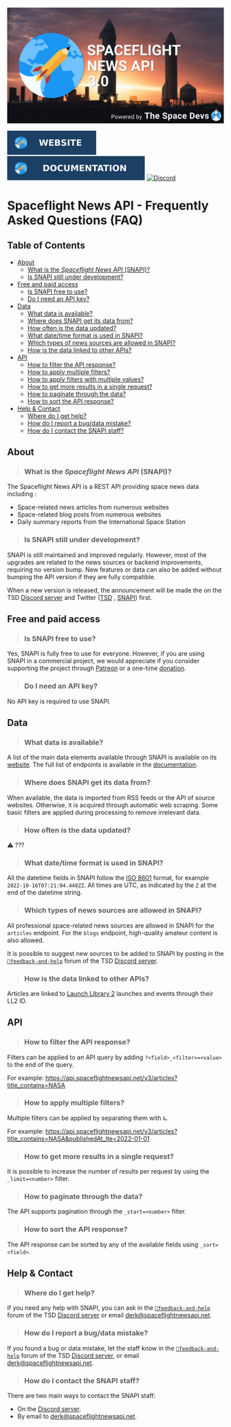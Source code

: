 ![SNAPI Cover](../assets/snapi_poster.png)

[![Website](https://raw.githubusercontent.com/TheSpaceDevs/Tutorials/b475617700544896da25f3dbf70857c111d93299/assets/badge_snapi_website.svg)](https://spaceflightnewsapi.net/)
[![Documentation](https://raw.githubusercontent.com/TheSpaceDevs/Tutorials/b475617700544896da25f3dbf70857c111d93299/assets/badge_snapi_doc.svg)](https://api.spaceflightnewsapi.net/documentation)
[![Discord](https://img.shields.io/badge/Discord-%237289DA.svg?style=for-the-badge&logo=discord&logoColor=white)](https://discord.gg/p7ntkNA)

# Spaceflight News API - Frequently Asked Questions (FAQ)

## Table of Contents

<!-- Start TOC (do not remove me) -->

* [About](#about)
    * [What is the *Spaceflight News API* (SNAPI)?](#what-is-the-spaceflight-news-api-snapi)
    * [Is SNAPI still under development?](#is-snapi-still-under-development)
* [Free and paid access](#free-and-paid-access)
    * [Is SNAPI free to use?](#is-snapi-free-to-use)
    * [Do I need an API key?](#do-i-need-an-api-key)
* [Data](#data)
    * [What data is available?](#what-data-is-available)
    * [Where does SNAPI get its data from?](#where-does-snapi-get-its-data-from)
    * [How often is the data updated?](#how-often-is-the-data-updated)
    * [What date/time format is used in SNAPI?](#what-datetime-format-is-used-in-snapi)
    * [Which types of news sources are allowed in SNAPI?](#which-types-of-news-sources-are-allowed-in-snapi)
    * [How is the data linked to other APIs?](#how-is-the-data-linked-to-other-apis)
* [API](#api)
    * [How to filter the API response?](#how-to-filter-the-api-response)
    * [How to apply multiple filters?](#how-to-apply-multiple-filters)
    * [How to apply filters with multiple values?](#how-to-apply-filters-with-multiple-values)
    * [How to get more results in a single request?](#how-to-get-more-results-in-a-single-request)
    * [How to paginate through the data?](#how-to-paginate-through-the-data)
    * [How to sort the API response?](#how-to-sort-the-api-response)
* [Help & Contact](#help--contact)
    * [Where do I get help?](#where-do-i-get-help)
    * [How do I report a bug/data mistake?](#how-do-i-report-a-bugdata-mistake)
    * [How do I contact the SNAPI staff?](#how-do-i-contact-the-snapi-staff)

## About

> ### What is the *Spaceflight News API* (SNAPI)?

The Spaceflight News API is a REST API providing space news data including :

- Space-related news articles from numerous websites
- Space-related blog posts from numerous websites
- Daily summary reports from the International Space Station

> ### Is SNAPI still under development?

SNAPI is still maintained and improved regularly. However, most of the upgrades are related to the news sources or
backend improvements, requiring no version bump. New features or data can also be added without bumping the API
version if they are fully compatible.

When a new version is released, the announcement will be made the on the
TSD [Discord server](https://discord.gg/p7ntkNA) and Twitter ([TSD](https://twitter.com/TheSpaceDevs)
, [SNAPI](https://twitter.com/the_snapi)) first.

## Free and paid access

> ### Is SNAPI free to use?

Yes, SNAPI is fully free to use for everyone. However, if you are using SNAPI in a commercial project, we would
appreciate if you consider supporting the project through [Patreon](https://www.patreon.com/thespacedevs) or a
one-time [donation](https://ko-fi.com/derkweijers).

> ### Do I need an API key?

No API key is required to use SNAPI.

## Data

> ### What data is available?

A list of the main data elements available through SNAPI is available on its [website](https://spaceflightnewsapi.net/).
The full list of endpoints is available in the [documentation](https://api.spaceflightnewsapi.net/documentation).

> ### Where does SNAPI get its data from?

When available, the data is imported from RSS feeds or the API of source websites.
Otherwise, it is acquired through automatic web scraping.
Some basic filters are applied during processing to remove irrelevant data.


> ### How often is the data updated?

:warning: ???

> ### What date/time format is used in SNAPI?

All the datetime fields in SNAPI follow the [ISO 8601](https://en.wikipedia.org/wiki/ISO_8601) format, for example
`2022-10-16T07:21:04.448ZZ`. All times are UTC, as indicated by the `Z` at the end of the datetime string.

> ### Which types of news sources are allowed in SNAPI?

All professional space-related news sources are allowed in SNAPI for the `articles` endpoint.
For the `blogs` endpoint, high-quality amateur content is also allowed.

It is possible to suggest new sources to be added to SNAPI by posting in the
[`💬feedback-and-help`](https://discord.com/channels/676725644444565514/1019976345884827750) forum of the TSD
[Discord server](https://discord.gg/p7ntkNA).

> ### How is the data linked to other APIs?

Articles are linked to [Launch Library 2](https://thespacedevs.com/llapi) launches and events through their LL2 ID.

## API

> ### How to filter the API response?

Filters can be applied to an API query by adding `?<field>_<filter>=<value>` to the end of the query.

For example: https://api.spaceflightnewsapi.net/v3/articles?title_contains=NASA

> ### How to apply multiple filters?

Multiple filters can be applied by separating them with `&`.

For example: https://api.spaceflightnewsapi.net/v3/articles?title_contains=NASA&publishedAt_lte=2022-01-01


> ### How to get more results in a single request?

It is possible to increase the number of results per request by using the `_limit=<number>` filter.

> ### How to paginate through the data?

The API supports pagination through the `_start=<number>` filter.

> ### How to sort the API response?

The API response can be sorted by any of the available fields using `_sort=<field>`.

## Help & Contact

> ### Where do I get help?
If you need any help with SNAPI, you can ask in the
[`💬feedback-and-help`](https://discord.com/channels/676725644444565514/1019976345884827750) forum of the TSD
[Discord server](https://discord.gg/p7ntkNA) or email [derk@spaceflightnewsapi.net](mailto:derk@spaceflightnewsapi.net).

> ### How do I report a bug/data mistake?

If you found a bug or data mistake, let the staff know in the
[`💬feedback-and-help`](https://discord.com/channels/676725644444565514/1019976345884827750) forum of the TSD
[Discord server](https://discord.gg/p7ntkNA), or
email [derk@spaceflightnewsapi.net](mailto:derk@spaceflightnewsapi.net).

> ### How do I contact the SNAPI staff?

There are two main ways to contact the SNAPI staff:

- On the [Discord server](https://discord.gg/p7ntkNA).
- By email to [derk@spaceflightnewsapi.net](mailto:derk@spaceflightnewsapi.net).